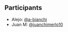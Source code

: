 ## Participants

- Alejo: [@a-bianchi](https://github.com/a-bianchi)
- Juan M: [@juanchimerlo10](https://github.com/juanchimerlo10)

